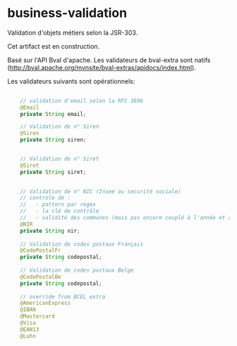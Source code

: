 business-validation
===================

Validation d'objets métiers selon la JSR-303.

Cet artifact est en construction.

Basé sur l'API Bval d'apache.
Les validateurs de bval-extra sont natifs (http://bval.apache.org/mvnsite/bval-extras/apidocs/index.html).

Les validateurs suivants sont opérationnels:

```Java
	
	// validation d'email selon la RFC 3696
	@Email
	private String email;

	// Validation de n° Siren
	@Siren
	private String siren;


	// Validation de n° Siret
	@Siret
	private String siret;
	

	// Validation de n° NIC (Insee ou securité sociale)
	// controle de :
	//   - pattern par regex
	//	 - la clé de contrôle
	// 	 - validité des communes (mais pas encore couplé à l'année et au mois)
	@NIR
	private String nir;
	
    // Validation de codes postaux Français
    @CodePostalFr
    private String codepostal;
    
    // Validation de codes postaux Belge
    @CodePostalBe
    private String codepostal;
    
    // override from BCEL extra
    @AmericanExpress
    @IBAN
    @Mastercard
    @Visa
    @EAN13
    @Luhn
    
    
    
```